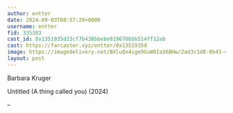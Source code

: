 ```yaml
---
author: entter
date: 2024-09-03T08:57:29+0000
username: entter
fid: 335383
cast_id: 0x1351935d23cf7b438bbebe019670bbb514ff12ab
cast: https://farcaster.xyz/entter/0x1351935d
image: https://imagedelivery.net/BXluQx4ige9GuW0Ia56BHw/2ad3c1d8-0b43-4d82-3a86-cf3ff4f15c00/original
layout: post
---
```


Barbara Kruger

Untitled (A thing called you) (2024)

–

<img src='https://imagedelivery.net/BXluQx4ige9GuW0Ia56BHw/2ad3c1d8-0b43-4d82-3a86-cf3ff4f15c00/original' alt='' referrerpolicy='no-referrer'/>
